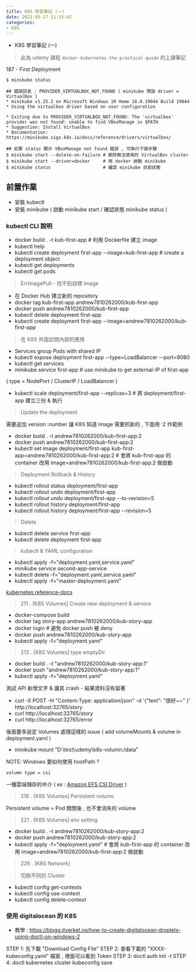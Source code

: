```yaml
---
title: K8S 學習筆記 (一)
date: 2022-05-17 11:33:42
categories:
- K8S
---
```


- K8S 學習筆記 (一)

> 此為 udemy 課程 `docker-kubernetes-the-practical-guide` 的上課筆記

187 - First Deployment 

```shell
$ minikube status 

## 錯誤訊息 : PROVIDER_VIRTUALBOX_NOT_FOUND ( minikube 預設 driver = VirtualBox )
* minikube v1.25.2 on Microsoft Windows 10 Home 10.0.19044 Build 19044
* Using the virtualbox driver based on user configuration

* Exiting due to PROVIDER_VIRTUALBOX_NOT_FOUND: The 'virtualbox' provider was not found: unable to find VBoxManage in $PATH
* Suggestion: Install VirtualBox
* Documentation: https://minikube.sigs.k8s.io/docs/reference/drivers/virtualbox/

## 如果 status 顯示 VBoxManage not found 錯誤 , 可執行下面步驟
$ minikube start --delete-on-failure # 刪除無法使用的 VirtualBox cluster
$ minikube start --driver=docker     # 用 docker 啟動 minikube 
$ minikube status                    # 確認 minikube 目前狀態 
```

## 前置作業

- 安裝 kubectl 
- 安裝 minikube ( 啟動 minikube start / 確認狀態 minikube status  )

### kubectl CLI 說明

- docker build . -t kub-first-app   # 利用 Dockerfile 建立 image 
- kubectl help 
- kubectl create deployment first-app --image=kub-first-app  # create a deployment object  
- kubectl get deployments
- kubectl get pods

> ErrImagePull - 找不到目標 Image  

- 在 Docker Hub 建立新的 repository
- docker tag kub-first-app andrew7810262000/kub-first-app
- docker push andrew7810262000/kub-first-app
- kubectl delete deployment first-app
- kubectl create deployment first-app --image=andrew7810262000/kub-first-app

> 在 K8S 外面訪問內部的應用

- Services group Pods with shared IP
- kubectl expose deployment first-app --type=LoadBalancer --port=8080 
- kubectl get services 
- minikube service first-app  # use minikube to get external-IP of first-app

( type = NodePort / ClusterIP / LoadBalancer )

- kubectl scale deployment/first-app --replicas=3  # 將 deployment/first-app 建立三份 & 執行

> Update the deployment

需要追加 version :number 讓 K8S 知道 image 需要抓新的 , 下面用 :2 作範例

- docker build . -t andrew7810262000/kub-first-app:2
- docker push andrew7810262000/kub-first-app:2
- kubectl set image deployment/first-app kub-first-app=andrew7810262000/kub-first-app:2    # 會將 kub-first-app 的 container 改用 image=andrew7810262000/kub-first-app:2 做啟動

> Deployment Rollback & History 
 
- kubectl rollout status deployment/first-app
- kubectl rollout undo deployment/first-app
- kubectl rollout undo deployment/first-app --to-revision=5
- kubectl rollout history deployment/first-app
- kubectl rollout history deployment/first-app --revision=5

> Delete 

- kubectl delete service first-app
- kubectl delete deployment first-app

> kubectl & YAML configuration

- kubectl apply -f="deployment.yaml,service.yaml"
- minikube service second-app-service 
- kubectl delete -f="deployment.yaml,service.yaml"
- kubectl apply -f="master-deployment.yaml"

[kubernetes reference-docs](https://kubernetes.io/docs/reference/generated/kubernetes-api/v1.24/#deployment-v1-apps)

> 211 . [K8S Volumes] Create new deployment & service

- docker-compose build 
- docker tag story-app andrew7810262000/kub-story-app
- docker login  # 避免 docker push 被 deny 
- docker push andrew7810262000/kub-story-app
- kubectl apply -f="deployment.yaml"

> 213 . [K8S Volumes] type emptyDir

- docker build . -t "andrew7810262000/kub-story-app:1"
- docker push "andrew7810262000/kub-story-app:1"
- kubectl apply -f="deployment.yaml"

測試 API 新增文字 & 讓其 crash - 結果資料沒有留著 

- curl -X POST -H "Content-Type: application/json" -d '{"text": "很好~~" }' http://localhost:32765/story
- curl http://localhost:32765/story
- curl http://localhost:32765/error

後面要多設定 Volumes 處理這樣的 issue ( add volumeMounts & volume in deployment.yaml )

- minikube mount "D:\test\udemy\k8s-volumn:/data"

NOTE: Windows 要如何使用 hostPath ? 

`volumn type = csi`

一種雲端儲存的中介 ( ex : [Amazon EFS CSI Driver](https://github.com/kubernetes-sigs/aws-efs-csi-driver) )

> 216 . [K8S Volumes] Persistent volume 

Persistent volume  = Pod 關閉後 , 也不會消失的 volume

> 221 . [K8S Volumes] env setting

- docker build . -t andrew7810262000/kub-story-app:2
- docker push andrew7810262000/kub-story-app:2
- kubectl apply -f="deployment.yaml"    # 會將 kub-first-app 的 container 改用 image=andrew7810262000/kub-first-app:2 做啟動

> 226 . [K8S Network] 
 



> 切換不同的 Cluster
 
- kubectl config get-contexts
- kubectl config use-context <context-name>
- kubectl config delete-context <context-name> 

### 使用 digitalocean 的 K8S

- 教學 : https://blogg.itverket.no/how-to-create-digitalocean-droplets-using-doctl-on-windows-2

STEP 1: 先下載 "Download Config File"
STEP 2: 查看下載的 "XXXX-kubeconfig.yaml" 檔案 , 裡面可以看到 Token
STEP 3: doctl auth init -t <your-token>
STEP 4: doctl kubernetes cluster kubeconfig save <cluster-name>


